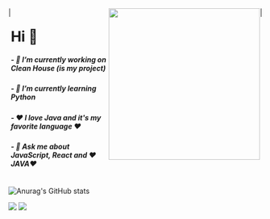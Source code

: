 

   <div style="display: flex; flex-direction: row;">
|
  <div >
         <h1> Hi 👋 </h1>
         <h5>- 🔭 I’m currently working on Clean House (is my project)</h5>
         <h5>- 🌱 I’m currently learning Python</h5>
         <h5>- ❤️ I love Java and it's my favorite language ❤️</h5>
      	<h5>- 💬 Ask me about JavaScript, React and ❤️JAVA❤️</h5>
  </div>        


  <div>
  <img src="https://ouch-cdn.icons8.com/preview/812/6f20c062-d79f-4269-b43e-9d8510fedacc.png" width=300 height=300/>  
    </div>
    |
</div>

      
 ![Anurag's GitHub stats](https://github-readme-stats.vercel.app/api?username=anuraghazra&show_icons=true&theme=dracula)
      
      
[<img src="https://img.shields.io/badge/linkedin-%230077B5.svg?&style=for-the-badge&logo=linkedin&logoColor=white" />](https://www.linkedin.com/in/rian-m-9535b9116/) [<img src = "https://img.shields.io/badge/instagram-%23E4405F.svg?&style=for-the-badge&logo=instagram&logoColor=white">](https://www.instagram.com/rian_mendes5/)      

